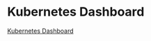 <!--
 * @Author: tangdaoyong
 * @Date: 2021-01-27 09:37:21
 * @LastEditors: tangdaoyong
 * @LastEditTime: 2021-01-27 09:37:47
 * @Description: Kubernetes Dashboard
-->
# Kubernetes Dashboard

[Kubernetes Dashboard](https://blog.csdn.net/networken/article/details/85607593)